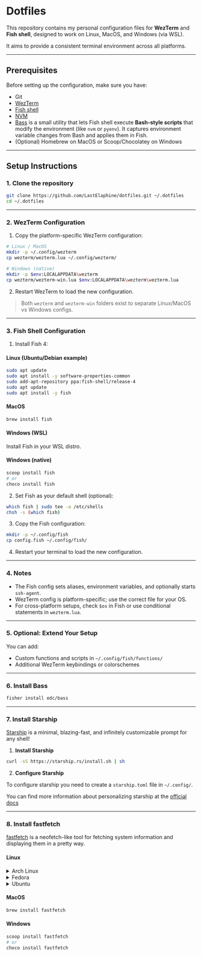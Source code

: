 # Dotfiles

This repository contains my personal configuration files for **WezTerm** and **Fish shell**, designed to work on Linux, MacOS, and Windows (via WSL).  

It aims to provide a consistent terminal environment across all platforms.

---

## Prerequisites

Before setting up the configuration, make sure you have:

- Git
- [WezTerm](https://wezfurlong.org/wezterm/)
- [Fish shell](https://fishshell.com/)
- [NVM](https://github.com/nvm-sh/nvm)
- [Bass](https://github.com/edc/bass) is a small utility that lets Fish shell execute **Bash-style scripts** that modify the environment (like `nvm` or `pyenv`). It captures environment variable changes from Bash and applies them in Fish.
- (Optional) Homebrew on MacOS or Scoop/Chocolatey on Windows

---

## Setup Instructions

### 1. Clone the repository

```bash
git clone https://github.com/LastElaphine/dotfiles.git ~/.dotfiles
cd ~/.dotfiles
```

---

### 2. WezTerm Configuration

1. Copy the platform-specific WezTerm configuration:

```bash
# Linux / MacOS
mkdir -p ~/.config/wezterm
cp wezterm/wezterm.lua ~/.config/wezterm/

# Windows (native)
mkdir -p $env:LOCALAPPDATA\wezterm
cp wezterm/wezterm-win.lua $env:LOCALAPPDATA\wezterm\wezterm.lua
```

2. Restart WezTerm to load the new configuration.

> Both `wezterm` and `wezterm-win` folders exist to separate Linux/MacOS vs Windows configs.

---

### 3. Fish Shell Configuration

1. Install Fish 4:

#### Linux (Ubuntu/Debian example)

```bash
sudo apt update
sudo apt install -y software-properties-common
sudo add-apt-repository ppa:fish-shell/release-4
sudo apt update
sudo apt install -y fish
```

#### MacOS

```bash
brew install fish
```

#### Windows (WSL)

Install Fish in your WSL distro.

#### Windows (native)

```bash
scoop install fish
# or
choco install fish
```

2. Set Fish as your default shell (optional):

```bash
which fish | sudo tee -a /etc/shells
chsh -s (which fish)
```

3. Copy the Fish configuration:

```bash
mkdir -p ~/.config/fish
cp config.fish ~/.config/fish/
```

4. Restart your terminal to load the new configuration.

---

### 4. Notes

* The Fish config sets aliases, environment variables, and optionally starts `ssh-agent`.
* WezTerm config is platform-specific; use the correct file for your OS.
* For cross-platform setups, check `$os` in Fish or use conditional statements in `wezterm.lua`.

---

### 5. Optional: Extend Your Setup

You can add:

* Custom functions and scripts in `~/.config/fish/functions/`
* Additional WezTerm keybindings or colorschemes

---

### 6. Install Bass

```bash
fisher install edc/bass
```

---

### 7. Install Starship

[Starship](https://starship.rs/) is a minimal, blazing-fast, and infinitely customizable prompt for any shell!

1. **Install Starship**

```bash
curl -sS https://starship.rs/install.sh | sh
```

2. **Configure Starship**

To configure starship you need to create a `starship.toml` file in `~/.config/`.

You can find more information about personalizing starship at the [official docs](https://starship.rs/config/)

---

### 8. Install fastfetch

[fastfetch](https://github.com/fastfetch-cli/fastfetch) is a neofetch-like tool for fetching system information and displaying them in a pretty way.

#### Linux

<details>
<summary>Arch Linux</summary>

```bash
sudo pacman -S fastfetch
```

</details>

<details>
<summary>Fedora</summary>

```bash
sudo dnf install fastfetch
```

</details>

<details>
<summary>Ubuntu</summary>

```bash
sudo add-apt-repository ppa:fastfetch-cli/fastfetch
sudo apt update
sudo apt install fastfetch
```

</details>

#### MacOS

```bash
brew install fastfetch
```

#### Windows

```bash
scoop install fastfetch
# or
choco install fastfetch
```